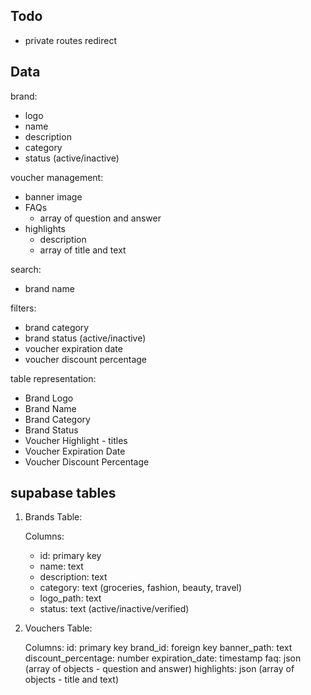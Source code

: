 ## Todo

- private routes redirect

## Data

brand:

- logo
- name
- description
- category
- status (active/inactive)

voucher management:

- banner image
- FAQs
  - array of question and answer
- highlights
  - description
  - array of title and text

search:

- brand name

filters:

- brand category
- brand status (active/inactive)
- voucher expiration date
- voucher discount percentage

table representation:

- Brand Logo
- Brand Name
- Brand Category
- Brand Status
- Voucher Highlight - titles
- Voucher Expiration Date
- Voucher Discount Percentage

## supabase tables

1. Brands Table:

   Columns:

   - id: primary key
   - name: text
   - description: text
   - category: text (groceries, fashion, beauty, travel)
   - logo_path: text
   - status: text (active/inactive/verified)

2. Vouchers Table:

   Columns:
   id: primary key
   brand_id: foreign key
   banner_path: text
   discount_percentage: number
   expiration_date: timestamp
   faq: json (array of objects - question and answer)
   highlights: json (array of objects - title and text)
